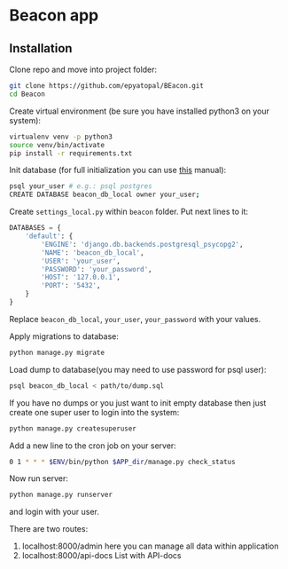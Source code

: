 Beacon app
==========

Installation
-----------

Clone repo and move into project folder:
```bash
git clone https://github.com/epyatopal/BEacon.git
cd Beacon
```

Create virtual environment (be sure you have installed python3 on your system):
```bash
virtualenv venv -p python3
source venv/bin/activate
pip install -r requirements.txt
```

Init database (for full initialization you can use [this](https://www.digitalocean.com/community/tutorials/how-to-use-postgresql-with-your-django-application-on-ubuntu-14-04) manual):
```bash
psql your_user # e.g.: psql postgres
CREATE DATABASE beacon_db_local owner your_user;
```
Create `settings_local.py` within `beacon` folder.
Put next lines to it:
```python
DATABASES = {
    'default': {
        'ENGINE': 'django.db.backends.postgresql_psycopg2',
        'NAME': 'beacon_db_local',
        'USER': 'your_user',
        'PASSWORD': 'your_password',
        'HOST': '127.0.0.1',
        'PORT': '5432',
    }
}
```
Replace `beacon_db_local`, `your_user`, `your_password` with your values.

Apply migrations to database:
```bash
python manage.py migrate
```

Load dump to database(you may need to use password for psql user):
```bash
psql beacon_db_local < path/to/dump.sql
```

If you have no dumps or you just want to init empty database then just create one super user to login into the system:
```bash
python manage.py createsuperuser
```

Add a new line to the cron job on your server:
```bash
0 1 * * * $ENV/bin/python $APP_dir/manage.py check_status
```

Now run server:
```bash
python manage.py runserver
```
and login with your user.

There are two routes:
1) localhost:8000/admin
here you can manage all data within application
2) localhost:8000/api-docs
List with API-docs

